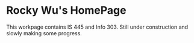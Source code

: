 # Rocky Wu's HomePage
This workpage contains IS 445
and Info 303. Still under construction
and slowly making some progress.
